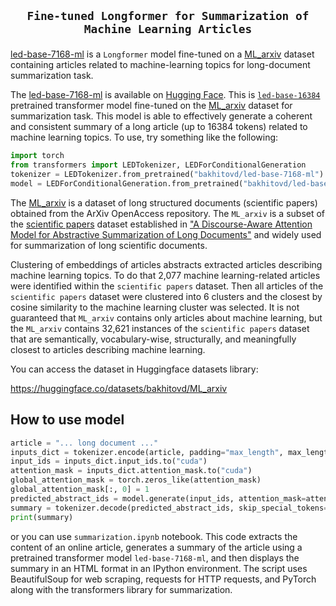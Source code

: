## <p align=center>`Fine-tuned Longformer for Summarization of Machine Learning Articles`</p>

[led-base-7168-ml](https://huggingface.co/bakhitovd/led-base-7168-ml) is a `Longformer`  model fine-tuned on a [ML_arxiv](https://huggingface.co/datasets/bakhitovd/ML_arxiv) dataset containing articles related to machine-learning topics for long-document summarization task.

The [led-base-7168-ml](https://huggingface.co/bakhitovd/led-base-7168-ml) is available on [Hugging Face](https://huggingface.co/bakhitovd/led-base-7168-ml). This is [`led-base-16384`](https://ai2-s2-research.s3-us-west-2.amazonaws.com/longformer/longformer-encdec-base-16384.tar.gz) pretrained transformer model fine-tuned on the [ML_arxiv](https://huggingface.co/datasets/bakhitovd/ML_arxiv) dataset for summarization task. This model is able to effectively generate a coherent and consistent summary of a long article (up to 16384 tokens) related to machine learning topics.
To use, try something like the following:

```python
import torch
from transformers import LEDTokenizer, LEDForConditionalGeneration
tokenizer = LEDTokenizer.from_pretrained("bakhitovd/led-base-7168-ml")
model = LEDForConditionalGeneration.from_pretrained("bakhitovd/led-base-7168-ml")

```
The [ML_arxiv](https://huggingface.co/datasets/bakhitovd/ML_arxiv) is a dataset of long structured documents (scientific papers) obtained from the ArXiv OpenAccess repository. The `ML_arxiv` is a subset of the [scientific papers](https://github.com/armancohan/long-summarization) dataset established in ["A Discourse-Aware Attention Model for Abstractive Summarization of Long Documents"](https://arxiv.org/abs/1804.05685) and widely used for summarization of long scientific documents.

Clustering of embeddings of articles abstracts extracted articles describing machine learning topics. To do that 2,077 machine learning-related articles were identified within the `scientific papers` dataset. Then all articles of the `scientific papers` dataset were clustered into 6 clusters and the closest by cosine similarity to the machine learning cluster was selected. It is not guaranteed that `ML_arxiv` contains only articles about machine learning, but the `ML_arxiv` contains 32,621 instances of the `scientific papers` dataset that are semantically, vocabulary-wise, structurally, and meaningfully closest to articles describing machine learning.

You can access the dataset in Huggingface datasets library:

https://huggingface.co/datasets/bakhitovd/ML_arxiv


## How to use model
```python
article = "... long document ..."
inputs_dict = tokenizer.encode(article, padding="max_length", max_length=16384, return_tensors="pt", truncation=True)
input_ids = inputs_dict.input_ids.to("cuda")
attention_mask = inputs_dict.attention_mask.to("cuda")
global_attention_mask = torch.zeros_like(attention_mask)
global_attention_mask[:, 0] = 1
predicted_abstract_ids = model.generate(input_ids, attention_mask=attention_mask, global_attention_mask=global_attention_mask, max_length=512)
summary = tokenizer.decode(predicted_abstract_ids, skip_special_tokens=True)
print(summary)

```
or you can use `summarization.ipynb` notebook. This code extracts the content of an online article, generates a summary of the article using a pretrained transformer model `led-base-7168-ml`, and then displays the summary in an HTML format in an IPython environment. The script uses BeautifulSoup for web scraping, requests for HTTP requests, and PyTorch along with the transformers library for summarization.
